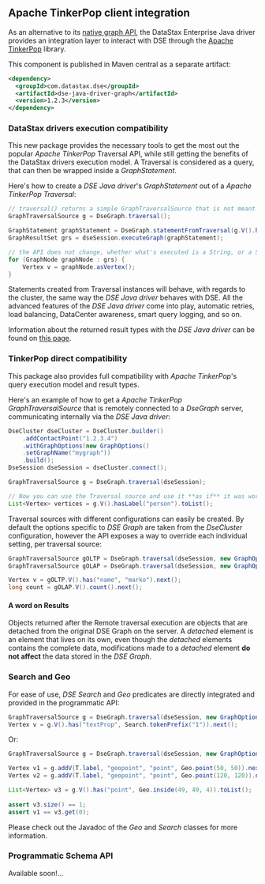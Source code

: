 ## Apache TinkerPop client integration

As an alternative to its [native graph API](../graph/), the DataStax Enterprise Java driver provides an integration 
layer to interact with DSE through the [Apache TinkerPop][tinkerpop] library.

This component is published in Maven central as a separate artifact:

```xml
<dependency>
  <groupId>com.datastax.dse</groupId>
  <artifactId>dse-java-driver-graph</artifactId>
  <version>1.2.3</version>
</dependency>
```

[tinkerpop]: http://tinkerpop.apache.org/

### DataStax drivers execution compatibility

This new package provides the necessary tools to get the most out the popular _Apache TinkerPop_
Traversal API, while still getting the benefits of the DataStax drivers execution model.
A Traversal is considered as a query, that can then be wrapped inside a _GraphStatement_.

Here's how to create a _DSE Java driver_'s _GraphStatement_ out of a _Apache TinkerPop_ _Traversal_:

```java
// traversal() returns a simple GraphTraversalSource that is not meant to be iterated itself
GraphTraversalSource g = DseGraph.traversal();

GraphStatement graphStatement = DseGraph.statementFromTraversal(g.V().has("name", "marko"));
GraphResultSet grs = dseSession.executeGraph(graphStatement);

// the API does not change, whether what's executed is a String, or a Statement created from a Traversal, and so on.
for (GraphNode graphNode : grs) {
    Vertex v = graphNode.asVertex();
}
```

Statements created from Traversal instances will behave, with regards to the cluster,
the same way the _DSE Java driver_ behaves with DSE. All the advanced features of the _DSE Java driver_ come into play, 
automatic retries, load balancing, DataCenter awareness, smart query logging, and so on.

Information about the returned result types with the _DSE Java driver_ can be found on 
[this page](http://docs.datastax.com/en/developer/java-driver-dse/1.1/manual/graph/#handling-results).

### TinkerPop direct compatibility
This package also provides full compatibility with _Apache TinkerPop_'s query execution model
 and result types.

Here's an example of how to get a _Apache TinkerPop_ _GraphTraversalSource_ that is remotely connected
to a _DseGraph_ server, communicating internally via the _DSE Java driver_:

```java
DseCluster dseCluster = DseCluster.builder()
    .addContactPoint("1.2.3.4")
    .withGraphOptions(new GraphOptions()
    .setGraphName("mygraph"))
    .build();
DseSession dseSession = dseCluster.connect();

GraphTraversalSource g = DseGraph.traversal(dseSession);

// Now you can use the Traversal source and use it **as if** it was working against a local graph, and with the usual TinkerPop API. All the communication with the DSE Graph server is done transparently.
List<Vertex> vertices = g.V().hasLabel("person").toList();
```

Traversal sources with different configurations can easily be created. By default the options
specific to _DSE Graph_ are taken from the _DseCluster_ configuration, however
the API exposes a way to override each individual setting, per traversal source:

```java
GraphTraversalSource gOLTP = DseGraph.traversal(dseSession, new GraphOptions().setGraphName("mygraph"));
GraphTraversalSource gOLAP = DseGraph.traversal(dseSession, new GraphOptions().setGraphName("myothergraph").setGraphSource(ANALYTICS_SOURCE_NAME));

Vertex v = gOLTP.V().has("name", "marko").next();
long count = gOLAP.V().count().next();
```

#### A word on Results

Objects returned after the Remote traversal execution are objects that are detached from
the original DSE Graph on the server. A _detached_ element is an element that lives on
its own, even though the _detached_ elements contains the complete data, modifications
made to a _detached_ element **do not affect** the data stored in the _DSE Graph_.


### Search and Geo

For ease of use, _DSE Search_ and _Geo_ predicates are directly integrated and provided
in the programmatic API:

```java
GraphTraversalSource g = DseGraph.traversal(dseSession, new GraphOptions().setGraphName("thegraph"));
Vertex v = g.V().has("textProp", Search.tokenPrefix("1")).next();
```

Or:

```java
GraphTraversalSource g = DseGraph.traversal(dseSession, new GraphOptions().setGraphName("thegraph"));

Vertex v1 = g.addV(T.label, "geopoint", "point", Geo.point(50, 50)).next();
Vertex v2 = g.addV(T.label, "geopoint", "point", Geo.point(120, 120)).next();

List<Vertex> v3 = g.V().has("point", Geo.inside(49, 49, 4)).toList();
        
assert v3.size() == 1;
assert v1 == v3.get(0);
```

Please check out the Javadoc of the _Geo_ and _Search_ classes for more information. 

### Programmatic Schema API

Available soon!...
